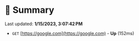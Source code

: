 # 📖 Summary
Last updated: **1/15/2023, 3:07:42 PM**

- `GET` [https://google.com](https://google.com) - **Up** (152ms)
